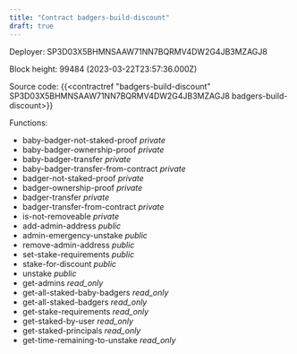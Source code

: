 ```yaml
---
title: "Contract badgers-build-discount"
draft: true
---
```

Deployer: SP3D03X5BHMNSAAW71NN7BQRMV4DW2G4JB3MZAGJ8


 



Block height: 99484 (2023-03-22T23:57:36.000Z)

Source code: {{<contractref "badgers-build-discount" SP3D03X5BHMNSAAW71NN7BQRMV4DW2G4JB3MZAGJ8 badgers-build-discount>}}

Functions:

* baby-badger-not-staked-proof _private_
* baby-badger-ownership-proof _private_
* baby-badger-transfer _private_
* baby-badger-transfer-from-contract _private_
* badger-not-staked-proof _private_
* badger-ownership-proof _private_
* badger-transfer _private_
* badger-transfer-from-contract _private_
* is-not-removeable _private_
* add-admin-address _public_
* admin-emergency-unstake _public_
* remove-admin-address _public_
* set-stake-requirements _public_
* stake-for-discount _public_
* unstake _public_
* get-admins _read_only_
* get-all-staked-baby-badgers _read_only_
* get-all-staked-badgers _read_only_
* get-stake-requirements _read_only_
* get-staked-by-user _read_only_
* get-staked-principals _read_only_
* get-time-remaining-to-unstake _read_only_
